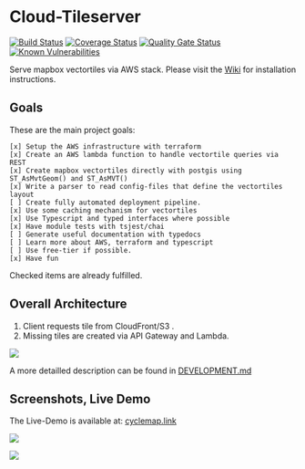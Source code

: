 # Cloud-Tileserver

[![Build Status](https://travis-ci.org/henrythasler/cloud-tileserver.svg?branch=master)](https://travis-ci.org/henrythasler/cloud-tileserver) [![Coverage Status](https://coveralls.io/repos/github/henrythasler/cloud-tileserver/badge.svg?branch=master)](https://coveralls.io/github/henrythasler/cloud-tileserver?branch=master) 
[![Quality Gate Status](https://sonarcloud.io/api/project_badges/measure?project=henrythasler_cloud-tileserver&metric=alert_status)](https://sonarcloud.io/dashboard?id=henrythasler_cloud-tileserver) 
[![Known Vulnerabilities](https://snyk.io//test/github/henrythasler/cloud-tileserver/badge.svg?targetFile=package.json)](https://snyk.io//test/github/henrythasler/cloud-tileserver?targetFile=package.json)

Serve mapbox vectortiles via AWS stack. Please visit the [Wiki](https://github.com/henrythasler/cloud-tileserver/wiki) for installation instructions.

## Goals

These are the main project goals:

```
[x] Setup the AWS infrastructure with terraform
[x] Create an AWS lambda function to handle vectortile queries via REST
[x] Create mapbox vectortiles directly with postgis using ST_AsMvtGeom() and ST_AsMVT()
[x] Write a parser to read config-files that define the vectortiles layout
[ ] Create fully automated deployment pipeline.
[x] Use some caching mechanism for vectortiles
[x] Use Typescript and typed interfaces where possible
[x] Have module tests with tsjest/chai
[ ] Generate useful documentation with typedocs
[ ] Learn more about AWS, terraform and typescript
[ ] Use free-tier if possible.
[x] Have fun
```
Checked items are already fulfilled.

## Overall Architecture

1. Client requests tile from CloudFront/S3 .
2. Missing tiles are created via API Gateway and Lambda.

![](docs/img/CloudFront-tiles-simple.png)

A more detailled description can be found in [DEVELOPMENT.md](DEVELOPMENT.md)

## Screenshots, Live Demo

The Live-Demo is available at: [cyclemap.link](https://cyclemap.link)

[![](docs/img/map_screenshot.png)](https://cyclemap.link/#15/48.17374/11.54676)

[![](docs/img/map_screenshot2.png)](https://cyclemap.link/#14/47.01863/11.5046)
